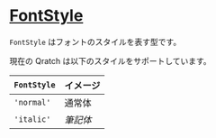 # [FontStyle](https://github.com/qratch/qratch/blob/master/src/Font/FontStyle.ts)

`FontStyle` はフォントのスタイルを表す型です。

現在の Qratch は以下のスタイルをサポートしています。

| `FontStyle` | イメージ |
|-------------|---------|
| `'normal'` | 通常体 |
| `'italic'` | *筆記体* |
